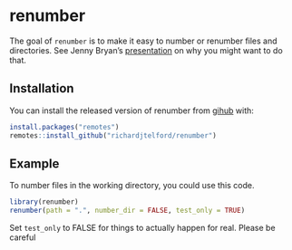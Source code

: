 
<!-- README.md is generated from README.Rmd. Please edit that file -->

# renumber

<!-- badges: start -->

<!-- badges: end -->

The goal of `renumber` is to make it easy to number or renumber files
and directories. See Jenny Bryan’s
[presentation](http://www2.stat.duke.edu/~rcs46/lectures_2015/01-markdown-git/slides/naming-slides/naming-slides.pdf)
on why you might want to do that.

## Installation

You can install the released version of renumber from
[gihub](https://github.com/richardjtelford/renumber) with:

``` r
install.packages("remotes")
remotes::install_github("richardjtelford/renumber")
```

## Example

To number files in the working directory, you could use this code.

``` r
library(renumber)
renumber(path = ".", number_dir = FALSE, test_only = TRUE)
```

Set `test_only` to FALSE for things to actually happen for real. Please
be careful
